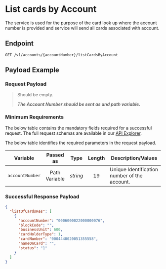 # List cards by Account

The service is used for the purpose of the card look up where the account number is provided and service will send all cards associated with account.

## Endpoint

`GET /v1/accounts/{accountNumber}/listCardsByAccount`

## Payload Example

### Request Payload

> Should be empty.
>
>***The Account Number should be sent as and path variable.***

### Minimum Requirements

The below table contains the mandatory fields required for a successful request. The full request schemas are available in our [API Explorer](../api/?type=get&path=/v1/accounts/{accountNumber}/listCardsByAccount).

The below table identifies the required parameters in the request payload.

| Variable | Passed as | Type | Length | Description/Values |
| -------- | :-------: | :--: | :------------: | ------------------ |
| `accountNumber` | Path Variable | *string* | 19 | Unique Identification number of the account.|

### Successful Response Payload

```json
{
  "listOfCardsRes": [
    {
      "accountNumber": "0006000022000000076",
      "blockCode": "",
      "businessUnit": 600,
      "cardHolderType": 1,
      "cardNumber": "0004440020051355558",
      "nameOnCard": "",
      "status": "1"
    }
  ]
}

```


